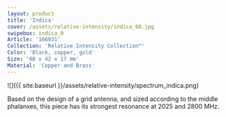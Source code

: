 ```yaml
---
layout: product
title: 'Indica'
cover: /assets/relative-intensity/indica_00.jpg
swipebox: indica_0
Article: '166931'
Collection: 'Relative Intensity Collection™'
Color: 'Black, copper, gold'
Size: '60 x 42 x 17 mm'
Material: 'Copper and Brass'
---
```

![]({{ site.baseurl }}/assets/relative-intensity/spectrum_indica.png)

Based on the design of a grid antenna, and sized according to the middle phalanxes, this piece has its strongest resonance at 2025 and 2800 MHz.
